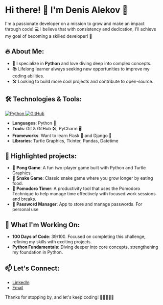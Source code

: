 # Hi there! 👋 I'm Denis Alekov 🚀

I'm a passionate developer on a mission to grow and make an impact through code! 💻 I believe that with consistency and dedication, I'll achieve my goal of becoming a skilled developer! 💪

## 🔥 About Me:
- 🚀 I specialize in **Python** and love diving deep into complex concepts.
- 📚 Lifelong learner always seeking new opportunities to improve my coding abilities.
- 🛠️ Looking to build more cool projects and contribute to open-source.

## 🛠️ Technologies & Tools:
<a href="https://github.com/YovkoBuchkov/Python">
  <img src="https://img.shields.io/badge/python-3670A0?style=for-the-badge&logo=python&logoColor=ffdd54" alt="Python" />
</a>
<a href="https://github.com/">
  <img src="https://img.shields.io/badge/github-181717?style=for-the-badge&logo=github&logoColor=white" alt="GitHub" />
</a>

- **Languages**: Python 🐍
- **Tools**: Git & GitHub 🛠️, PyCharm 🖥️
- **Frameworks**: Want to learn Flask 🧪 and Django 🌱
- **Libraries**: Turtle Graphics, Tkinter, Pandas, Datetime

## 🚀 Highlighted projects:
- 🏓 **Pong Game**: A fun two-player game built with Python and Turtle Graphics.
- 🐍 **Snake Game**: Classic snake game where you grow longer by eating food.
- 🍅 **Pomodoro Timer**: A productivity tool that uses the Pomodoro Technique to help manage time effectively with focused work sessions and breaks.
- 🔐 **Password Manager**: App to store and manage passwords. For personal use

## 🌟 What I'm Working On:
- **100 Days of Code**: 39/100. Focused on completing this challenge, refining my skills with exciting projects.
- **Python Fundamentals**: Diving deeper into core concepts, strengthening my foundation in Python.

## 📫 Let's Connect:
- [LinkedIn](https://www.linkedin.com/in/dalekov/)
- [Email](denis.alekov1@gmail.com)

Thanks for stopping by, and let's keep coding! 🚀👨‍💻👩‍💻

